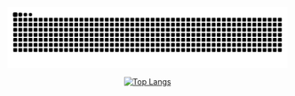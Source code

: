 ![snake](https://raw.githubusercontent.com/qsADXS/qsADXS/output/github-contribution-grid-snake.svg)

<div align="center">
  
  [![Top Langs](https://github-readme-stats.vercel.app/api/top-langs/?username=qsadxs&card_width=450&layout=compact)](https://github.com/anuraghazra/github-readme-stats)
  
  <br/>
  
</div>
